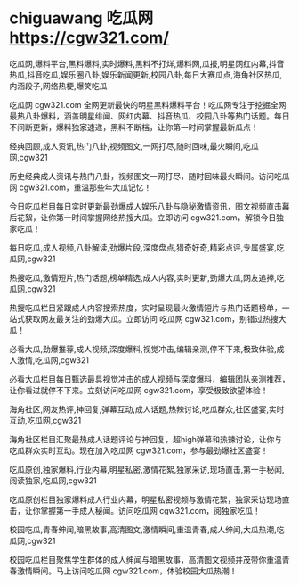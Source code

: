 # chiguawang 吃瓜网 https://cgw321.com/
吃瓜网,爆料平台,黑料爆料,实时爆料,黑料不打烊,爆料网,瓜报,明星网红内幕,抖音热瓜,抖音吃瓜,娱乐圈八卦,娱乐新闻更新,校园八卦,每日大赛瓜点,海角社区热瓜,内涵段子,网络热梗,爆笑吃瓜

吃瓜网 cgw321.com 全网更新最快的明星黑料爆料平台！吃瓜网专注于挖掘全网最热八卦爆料，涵盖明星绯闻、网红内幕、抖音热瓜、校园八卦等热门话题。每日不间断更新，爆料独家速递，黑料不断档，让你第一时间掌握最新瓜点！

经典回顾,成人资讯,热门八卦,视频图文,一网打尽,随时回味,最火瞬间,吃瓜网,cgw321

历史经典成人资讯与热门八卦，视频图文一网打尽，随时回味最火瞬间。访问吃瓜网 cgw321.com，重温那些年大瓜记忆！

今日吃瓜栏目每日实时更新最劲爆成人娱乐八卦与隐秘激情资讯，图文视频直击幕后花絮，让你第一时间掌握网络热搜大瓜。立即访问 cgw321.com，解锁今日独家吃瓜！

每日吃瓜,成人视频,八卦解读,劲爆片段,深度盘点,猎奇好奇,精彩点评,专属盛宴,吃瓜网,cgw321

热搜吃瓜,激情短片,热门话题,榜单精选,成人内容,实时更新,劲爆大瓜,网友追捧,吃瓜网,cgw321

热搜吃瓜栏目紧跟成人内容搜索热度，实时呈现最火激情短片与热门话题榜单，一站式获取网友最关注的劲爆大瓜。立即访问 吃瓜网 cgw321.com，别错过热搜大瓜！

必看大瓜,劲爆推荐,成人视频,深度爆料,视觉冲击,编辑亲测,停不下来,极致体验,成人激情,吃瓜网,cgw321

必看大瓜栏目每日甄选最具视觉冲击的成人视频与深度爆料，编辑团队亲测推荐，让你看过就停不下来。立刻访问吃瓜网 cgw321.com，享受极致欲望体验！

海角社区,网友热评,神回复,弹幕互动,成人话题,热辣讨论,吃瓜群众,社区盛宴,实时互动,吃瓜网,cgw321

海角社区栏目汇聚最热成人话题评论与神回复，超high弹幕和热辣讨论，让你与吃瓜群众实时互动。现在加入吃瓜网 cgw321.com，参与最劲爆社区盛宴！

吃瓜原创,独家爆料,行业内幕,明星私密,激情花絮,独家采访,现场直击,第一手秘闻,阅读独家,吃瓜网,cgw321

吃瓜原创栏目独家爆料成人行业内幕，明星私密视频与激情花絮，独家采访现场直击，让你掌握第一手成人秘闻。访问吃瓜网 cgw321.com，阅独家吃瓜！

校园吃瓜,青春绅闻,暗黑故事,高清图文,激情瞬间,重温青春,成人绅闻,大瓜热潮,吃瓜网,cgw321

校园吃瓜栏目聚焦学生群体的成人绅闻与暗黑故事，高清图文视频并茂带你重温青春激情瞬间。马上访问吃瓜网 cgw321.com，体验校园大瓜热潮！


